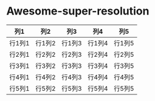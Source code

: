 # Awesome-super-resolution
| 列1 | 列2 | 列3 | 列4 | 列5 |
| --- | --- | --- | --- | --- |
| 行1列1 | 行1列2 | 行1列3 | 行1列4 | 行1列5 |
| 行2列1 | 行2列2 | 行2列3 | 行2列4 | 行2列5 |
| 行3列1 | 行3列2 | 行3列3 | 行3列4 | 行3列5 |
| 行4列1 | 行4列2 | 行4列3 | 行4列4 | 行4列5 |
| 行5列1 | 行5列2 | 行5列3 | 行5列4 | 行5列5 |
